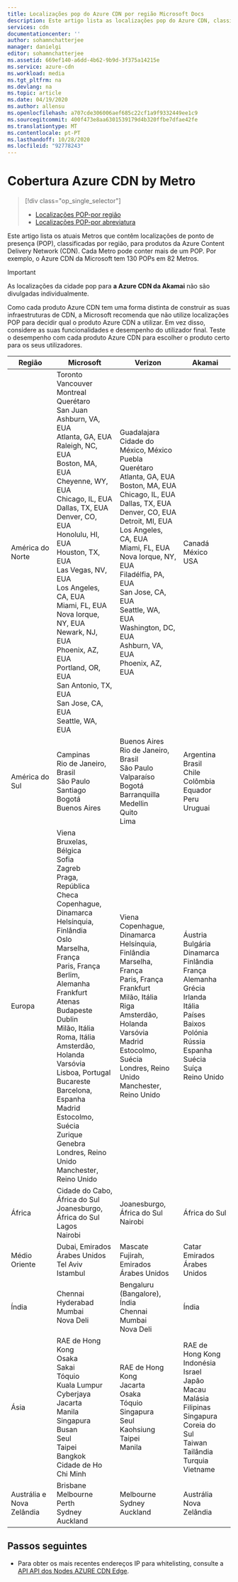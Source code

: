 ```yaml
---
title: Localizações pop do Azure CDN por região Microsoft Docs
description: Este artigo lista as localizações pop do Azure CDN, classificadas por região, para produtos Azure CDN.
services: cdn
documentationcenter: ''
author: sohamnchatterjee
manager: danielgi
editor: sohamnchatterjee
ms.assetid: 669ef140-a6dd-4b62-9b9d-3f375a14215e
ms.service: azure-cdn
ms.workload: media
ms.tgt_pltfrm: na
ms.devlang: na
ms.topic: article
ms.date: 04/19/2020
ms.author: allensu
ms.openlocfilehash: a707cde306006aef685c22cf1a9f9332449ee1c9
ms.sourcegitcommit: 400f473e8aa6301539179d4b320ffbe7dfae42fe
ms.translationtype: MT
ms.contentlocale: pt-PT
ms.lasthandoff: 10/28/2020
ms.locfileid: "92778243"
---
```

# <a name="azure-cdn-coverage-by-metro"></a>Cobertura Azure CDN by Metro 
> [!div class="op_single_selector"]
> * [Localizações POP-por região](cdn-pop-locations.md)
> * [Localizações POP-por abreviatura](cdn-pop-abbreviations.md)
> 


Este artigo lista os atuais Metros que contêm localizações de ponto de presença (POP), classificadas por região, para produtos da Azure Content Delivery Network (CDN). Cada Metro pode conter mais de um POP. Por exemplo, o Azure CDN da Microsoft tem 130 POPs em 82 Metros. 

> [!IMPORTANT]
> As localizações da cidade pop para **a Azure CDN da Akamai** não são divulgadas individualmente.  
> 
> Como cada produto Azure CDN tem uma forma distinta de construir as suas infraestruturas de CDN, a Microsoft recomenda que não utilize localizações POP para decidir qual o produto Azure CDN a utilizar. Em vez disso, considere as suas funcionalidades e desempenho do utilizador final. Teste o desempenho com cada produto Azure CDN para escolher o produto certo para os seus utilizadores. 
> 

| Região | Microsoft | Verizon | Akamai |
| --- | --- | --- | --- |
| América do Norte | Toronto<br />Vancouver<br />Montreal<br />Querétaro<br />San Juan<br />Ashburn, VA, EUA<br />Atlanta, GA, EUA<br />Raleigh, NC, EUA<br />Boston, MA, EUA<br />Cheyenne, WY, EUA<br />Chicago, IL, EUA<br /> Dallas, TX, EUA<br />Denver, CO, EUA<br />Honolulu, HI, EUA<br />Houston, TX, EUA<br />Las Vegas, NV, EUA<br />Los Angeles, CA, EUA<br />Miami, FL, EUA<br />Nova Iorque, NY, EUA<br />Newark, NJ, EUA<br />Phoenix, AZ, EUA<br />Portland, OR, EUA<br />San Antonio, TX, EUA<br />San Jose, CA, EUA<br />Seattle, WA, EUA | Guadalajara<br />Cidade do México, México<br />Puebla<br />Querétaro<br />Atlanta, GA, EUA<br />Boston, MA, EUA<br />Chicago, IL, EUA<br />Dallas, TX, EUA<br />Denver, CO, EUA<br />Detroit, MI, EUA<br />Los Angeles, CA, EUA<br />Miami, FL, EUA<br />Nova Iorque, NY, EUA<br />Filadélfia, PA, EUA<br />San Jose, CA, EUA<br />Seattle, WA, EUA<br />Washington, DC, EUA <br /> Ashburn, VA, EUA <br /> Phoenix, AZ, EUA | Canadá<br />México<br />USA |
| América do Sul | Campinas<br />Rio de Janeiro, Brasil<br />São Paulo<br />Santiago<br />Bogotá<br />Buenos Aires | Buenos Aires<br />Rio de Janeiro, Brasil<br />São Paulo<br />Valparaíso<br />Bogotá<br />Barranquilla<br />Medellin<br />Quito<br />Lima | Argentina<br />Brasil<br />Chile<br />Colômbia<br />Equador<br />Peru<br />Uruguai |
| Europa | Viena<br />Bruxelas, Bélgica<br />Sofia<br />Zagreb<br />Praga, República Checa<br />Copenhague, Dinamarca<br /> Helsínquia, Finlândia<br /> Oslo<br />Marselha, França<br />Paris, França<br />Berlim, Alemanha<br />Frankfurt<br />Atenas<br />Budapeste<br />Dublin<br />Milão, Itália<br />Roma, Itália<br />Amsterdão, Holanda<br />Varsóvia<br />Lisboa, Portugal<br />Bucareste<br />Barcelona, Espanha<br />Madrid<br />Estocolmo, Suécia<br />Zurique<br />Genebra<br />Londres, Reino Unido<br />Manchester, Reino Unido | Viena<br />Copenhague, Dinamarca<br />Helsínquia, Finlândia<br />Marselha, França<br />Paris, França<br />Frankfurt<br />Milão, Itália<br />Riga<br />Amsterdão, Holanda<br />Varsóvia<br />Madrid<br />Estocolmo, Suécia<br />Londres, Reino Unido <br /> Manchester, Reino Unido| Áustria<br />Bulgária<br />Dinamarca<br />Finlândia<br />França<br />Alemanha<br />Grécia<br />Irlanda<br />Itália<br />Países Baixos<br />Polónia<br />Rússia<br />Espanha<br />Suécia<br />Suíça<br />Reino Unido |
| África | Cidade do Cabo, África do Sul<br />Joanesburgo, África do Sul<br />Lagos<br />Nairobi | Joanesburgo, África do Sul <br/> Nairobi | África do Sul |
| Médio Oriente | Dubai, Emirados Árabes Unidos<br />Tel Aviv<br />Istambul | Mascate<br />Fujirah, Emirados Árabes Unidos | Catar<br />Emirados Árabes Unidos |
| Índia | Chennai<br />Hyderabad<br />Mumbai<br />Nova Deli | Bengaluru (Bangalore), Índia<br />Chennai<br />Mumbai<br />Nova Deli<br /> | Índia |
| Ásia | RAE de Hong Kong<br />Osaka<br />Sakai<br />Tóquio<br />Kuala Lumpur<br />Cyberjaya<br />Jacarta<br />Manila<br />Singapura<br />Busan<br />Seul<br />Taipei<br />Bangkok<br />Cidade de Ho Chi Minh | RAE de Hong Kong<br />Jacarta<br />Osaka<br />Tóquio<br />Singapura<br />Seul<br />Kaohsiung<br />Taipei <br />Manila | RAE de Hong Kong<br />Indonésia<br />Israel<br />Japão<br />Macau<br />Malásia<br />Filipinas<br />Singapura<br />Coreia do Sul<br />Taiwan<br />Tailândia<br />Turquia<br />Vietname |
| Austrália e Nova Zelândia | Brisbane<br />Melbourne<br />Perth<br />Sydney<br />Auckland | Melbourne<br />Sydney<br />Auckland | Austrália<br />Nova Zelândia |


## <a name="next-steps"></a>Passos seguintes
* Para obter os mais recentes endereços IP para whitelisting, consulte a [API API dos Nodes AZURE CDN Edge](/rest/api/cdn/edgenodes).